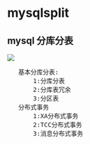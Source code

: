 # mysqlsplit
## mysql 分库分表

![](https://i.imgur.com/amWjT1O.jpg)

<pre>
   基本分库分表:
       1:分库分表
       2:分库表冗余
       3:分区表
   分布式事务
       1:XA分布式事务
       2:TCC分布式事务
       3:消息分布式事务
</pre>
